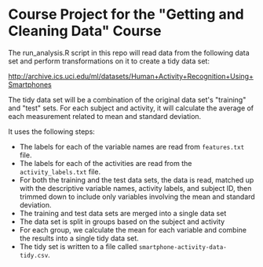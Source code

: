 Course Project for the "Getting and Cleaning Data" Course
=========================================================

The run_analysis.R script in this repo will read data from the following
data set and perform transformations on it to create a tidy data set:

http://archive.ics.uci.edu/ml/datasets/Human+Activity+Recognition+Using+Smartphones

The tidy data set will be a combination of the original data set's "training"
and "test" sets. For each subject and activity, it will calculate the average
of each measurement related to mean and standard deviation.

It uses the following steps:

- The labels for each of the variable names are read from `features.txt` file.
- The labels for each of the activities are read from the `activity_labels.txt` file.
- For both the training and the test data sets, the data is read, matched up with
the descriptive variable names, activity labels, and subject ID, then trimmed down 
to include only variables involving the mean and standard deviation.
- The training and test data sets are merged into a single data set
- The data set is split in groups based on the subject and activity
- For each group, we calculate the mean for each variable and combine the results
into a single tidy data set.
- The tidy set is written to a file called `smartphone-activity-data-tidy.csv`.

